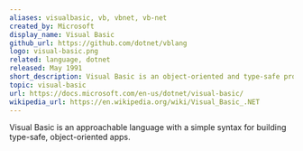 ```yaml
---
aliases: visualbasic, vb, vbnet, vb-net
created_by: Microsoft
display_name: Visual Basic
github_url: https://github.com/dotnet/vblang
logo: visual-basic.png
related: language, dotnet
released: May 1991
short_description: Visual Basic is an object-oriented and type-safe programming language.
topic: visual-basic
url: https://docs.microsoft.com/en-us/dotnet/visual-basic/
wikipedia_url: https://en.wikipedia.org/wiki/Visual_Basic_.NET
---
```

Visual Basic is an approachable language with a simple syntax for building type-safe, object-oriented apps.
